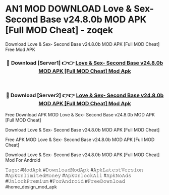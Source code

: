 # AN1 MOD DOWNLOAD Love & Sex- Second Base v24.8.0b MOD APK [Full MOD Cheat] - zoqek
Download Love & Sex- Second Base v24.8.0b MOD APK [Full MOD Cheat] Free Mod APK

<div align="center">
<h3>🔴 Download [Server1] 👉👉 <a href="https://apk-comot.site?title=Love_&_Sex-_Second_Base_v24.8.0b_MOD_APK_[Full_MOD_Cheat]">Love & Sex- Second Base v24.8.0b MOD APK [Full MOD Cheat] Mod Apk</a></h3><br>

<h3>🔴 Download [Server2] 👉👉 <a href="https://apk-comot.site?title=Love_&_Sex-_Second_Base_v24.8.0b_MOD_APK_[Full_MOD_Cheat]">Love & Sex- Second Base v24.8.0b MOD APK [Full MOD Cheat] Mod Apk</a></h3>
</div>


Free Download APK MOD Love & Sex- Second Base v24.8.0b MOD APK [Full MOD Cheat]

Download Love & Sex- Second Base v24.8.0b MOD APK [Full MOD Cheat] 

Free APK MOD Love & Sex- Second Base v24.8.0b MOD APK [Full MOD Cheat] 

Download Love & Sex- Second Base v24.8.0b MOD APK [Full MOD Cheat] Mod For Android

𝚃𝚊𝚐𝚜: #𝙼𝚘𝚍𝙰𝚙𝚔 #𝙳𝚘𝚠𝚗𝚕𝚘𝚊𝚍𝙼𝚘𝚍𝙰𝚙𝚔 #𝙰𝚙𝚔𝙻𝚊𝚝𝚎𝚜𝚝𝚅𝚎𝚛𝚜𝚒𝚘𝚗 #𝙰𝚙𝚔𝚄𝚗𝚕𝚒𝚖𝚒𝚝𝚎𝚍𝙼𝚘𝚗𝚎𝚢 #𝙰𝚙𝚔𝚄𝚗𝚕𝚘𝚌𝚔𝙰𝚕𝚕 #𝙰𝚙𝚔𝙽𝚘𝙰𝚍𝚜 #𝚄𝚗𝚕𝚘𝚌𝚔𝙿𝚛𝚎𝚖𝚒𝚞𝚖 #𝙵𝚘𝚛𝙰𝚗𝚍𝚛𝚘𝚒𝚍 #𝙵𝚛𝚎𝚎𝙳𝚘𝚠𝚗𝚕𝚘𝚊𝚍 #home_design_mod_apk
